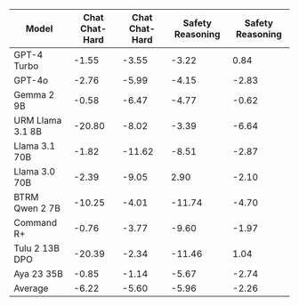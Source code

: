 | Model | Chat Chat-Hard | Chat Chat-Hard | Safety Reasoning | Safety Reasoning |
| --- | --- | --- | --- | --- |
| GPT-4 Turbo | -1.55 | -3.55 | -3.22 | 0.84 |
| GPT-4o | -2.76 | -5.99 | -4.15 | -2.83 |
| Gemma 2 9B | -0.58 | -6.47 | -4.77 | -0.62 |
| URM Llama 3.1 8B | -20.80 | -8.02 | -3.39 | -6.64 |
| Llama 3.1 70B | -1.82 | -11.62 | -8.51 | -2.87 |
| Llama 3.0 70B | -2.39 | -9.05 | 2.90 | -2.10 |
| BTRM Qwen 2 7B | -10.25 | -4.01 | -11.74 | -4.70 |
| Command R+ | -0.76 | -3.77 | -9.60 | -1.97 |
| Tulu 2 13B DPO | -20.39 | -2.34 | -11.46 | 1.04 |
| Aya 23 35B | -0.85 | -1.14 | -5.67 | -2.74 |
| Average | -6.22 | -5.60 | -5.96 | -2.26 |
